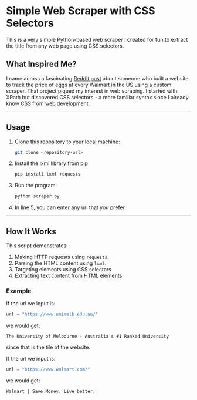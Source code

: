 # Simple Web Scraper with CSS Selectors

This is a very simple Python-based web scraper I created for fun to extract the title from any web page using CSS selectors.

## What Inspired Me?

I came across a fascinating [Reddit post](https://www.reddit.com/r/InternetIsBeautiful/comments/118y19p/i_made_a_site_that_tracks_the_price_of_eggs_at/) about someone who built a website to track the price of eggs at every Walmart in the US using a custom scraper. That project piqued my interest in web scraping. I started with XPath but discovered CSS selectors - a more familiar syntax since I already know CSS from web development.

---

## Usage

1. Clone this repository to your local machine:
   ```bash
   git clone <repository-url>
   ```

2. Install the lxml library from pip
   ```bash
   pip install lxml requests
   ```

3. Run the program:
   ```bash
   python scraper.py
   ```

4. In line 5, you can enter any url that you prefer

---

## How It Works

This script demonstrates:
1. Making HTTP requests using `requests`.
2. Parsing the HTML content using `lxml`.
3. Targeting elements using CSS selectors
4. Extracting text content from HTML elements

### Example

If the url we input is:
```python
url = "https://www.unimelb.edu.au/"
```

we would get:
```
The University of Melbourne - Australia's #1 Ranked University
```

since that is the tile of the website.

If the url we input is:
```python
url = "https://www.walmart.com/"
```

we would get:
```
Walmart | Save Money. Live better.
```
